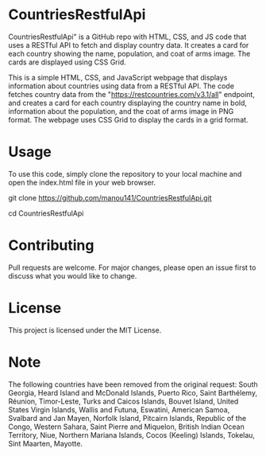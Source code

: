 # CountriesRestfulApi
CountriesRestfulApi" is a GitHub repo with HTML, CSS, and JS code that uses a RESTful API to fetch and display country data. It creates a card for each country showing the name, population, and coat of arms image. The cards are displayed using CSS Grid.
 
This is a simple HTML, CSS, and JavaScript webpage that displays information about countries using data from a RESTful API. The code fetches country data from the "https://restcountries.com/v3.1/all" endpoint, and creates a card for each country displaying the country name in bold, information about the population, and the coat of arms image in PNG format. The webpage uses CSS Grid to display the cards in a grid format.

# Usage
To use this code, simply clone the repository to your local machine and open the index.html file in your web browser.
 
git clone https://github.com/manou141/CountriesRestfulApi.git

cd CountriesRestfulApi

# Contributing
Pull requests are welcome. For major changes, please open an issue first to discuss what you would like to change.

# License
This project is licensed under the MIT License.

# Note
The following countries have been removed from the original request: South Georgia, Heard Island and McDonald Islands, Puerto Rico, Saint Barthélemy, Réunion, Timor-Leste, Turks and Caicos Islands, Bouvet Island, United States Virgin Islands, Wallis and Futuna, Eswatini, American Samoa, Svalbard and Jan Mayen, Norfolk Island, Pitcairn Islands, Republic of the Congo, Western Sahara, Saint Pierre and Miquelon, British Indian Ocean Territory, Niue, Northern Mariana Islands, Cocos (Keeling) Islands, Tokelau, Sint Maarten, Mayotte.
